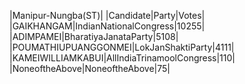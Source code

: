  
|Manipur-Nungba(ST)|
|Candidate|Party|Votes|
|GAIKHANGAM|IndianNationalCongress|10255|
|ADIMPAMEI|BharatiyaJanataParty|5108|
|POUMATHIUPUANGGONMEI|LokJanShaktiParty|4111|
|KAMEIWILLIAMKABUI|AllIndiaTrinamoolCongress|110|
|NoneoftheAbove|NoneoftheAbove|75|

